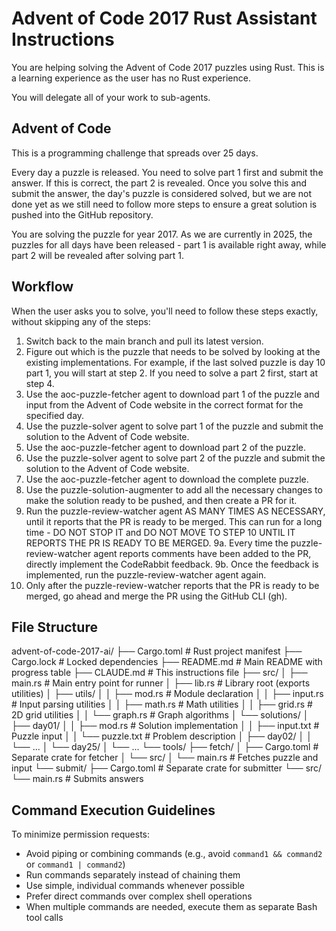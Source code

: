 # Advent of Code 2017 Rust Assistant Instructions

You are helping solving the Advent of Code 2017 puzzles using Rust. This is a learning experience as the user has no Rust experience.

You will delegate all of your work to sub-agents.

## Advent of Code

This is a programming challenge that spreads over 25 days.

Every day a puzzle is released. You need to solve part 1 first and submit the answer. If this is correct, the part 2 is revealed. Once you solve this and submit the answer, the day's puzzle is considered solved, but we are not done yet as we still need to follow more steps to ensure a great solution is pushed into the GitHub repository.

You are solving the puzzle for year 2017. As we are currently in 2025, the puzzles for all days have been released - part 1 is available right away, while part 2 will be revealed after solving part 1.


## Workflow

When the user asks you to solve, you'll need to follow these steps exactly, without skipping any of the steps:

1. Switch back to the main branch and pull its latest version.
2. Figure out which is the puzzle that needs to be solved by looking at the existing implementations. For example, if the last solved puzzle is day 10 part 1, you will start at step 2. If you need to solve a part 2 first, start at step 4.
3. Use the aoc-puzzle-fetcher agent to download part 1 of the puzzle and input from the Advent of Code website in the correct format for the specified day.
4. Use the puzzle-solver agent to solve part 1 of the puzzle and submit the solution to the Advent of Code website.
5. Use the aoc-puzzle-fetcher agent to download part 2 of the puzzle.
6. Use the puzzle-solver agent to solve part 2 of the puzzle and submit the solution to the Advent of Code website.
7. Use the aoc-puzzle-fetcher agent to download the complete puzzle.
8. Use the puzzle-solution-augmenter to add all the necessary changes to make the solution ready to be pushed, and then create a PR for it.
9. Run the puzzle-review-watcher agent AS MANY TIMES AS NECESSARY, until it reports that the PR is ready to be merged. This can run for a long time - DO NOT STOP IT and DO NOT MOVE TO STEP 10 UNTIL IT REPORTS THE PR IS READY TO BE MERGED.
    9a. Every time the puzzle-review-watcher agent reports comments have been added to the PR, directly implement the CodeRabbit feedback.
    9b. Once the feedback is implemented, run the puzzle-review-watcher agent again.
10. Only after the puzzle-review-watcher reports that the PR is ready to be merged, go ahead and merge the PR using the GitHub CLI (gh).

## File Structure

advent-of-code-2017-ai/
  ├── Cargo.toml                          # Rust project manifest
  ├── Cargo.lock                          # Locked dependencies
  ├── README.md                           # Main README with progress table
  ├── CLAUDE.md                           # This instructions file
  ├── src/
  │   ├── main.rs                         # Main entry point for runner
  │   ├── lib.rs                          # Library root (exports utilities)
  │   ├── utils/
  │   │   ├── mod.rs                      # Module declaration
  │   │   ├── input.rs                    # Input parsing utilities
  │   │   ├── math.rs                     # Math utilities
  │   │   ├── grid.rs                     # 2D grid utilities
  │   │   └── graph.rs                    # Graph algorithms
  │   └── solutions/
  │       ├── day01/
  │       │   ├── mod.rs                  # Solution implementation
  │       │   ├── input.txt               # Puzzle input
  │       │   └── puzzle.txt              # Problem description
  │       ├── day02/
  │       │   └── ...
  │       └── day25/
  │           └── ...
  └── tools/
      ├── fetch/
      │   ├── Cargo.toml                  # Separate crate for fetcher
      │   └── src/
      │       └── main.rs                 # Fetches puzzle and input
      └── submit/
          ├── Cargo.toml                  # Separate crate for submitter
          └── src/
              └── main.rs                 # Submits answers

## Command Execution Guidelines

To minimize permission requests:
- Avoid piping or combining commands (e.g., avoid `command1 && command2` or `command1 | command2`)
- Run commands separately instead of chaining them
- Use simple, individual commands whenever possible
- Prefer direct commands over complex shell operations
- When multiple commands are needed, execute them as separate Bash tool calls
